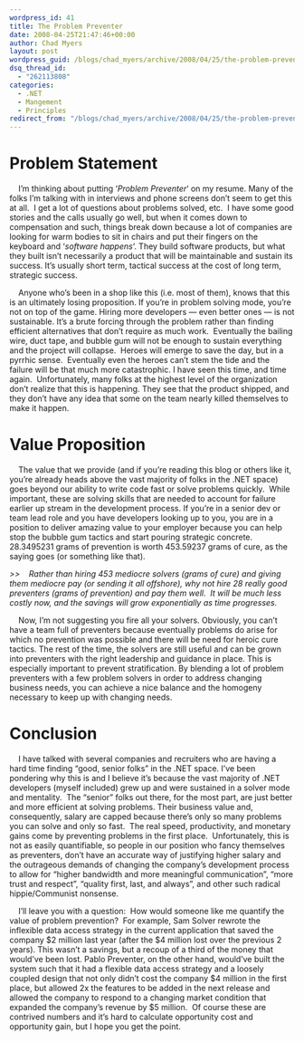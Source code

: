 ```yaml
---
wordpress_id: 41
title: The Problem Preventer
date: 2008-04-25T21:47:46+00:00
author: Chad Myers
layout: post
wordpress_guid: /blogs/chad_myers/archive/2008/04/25/the-problem-preventer.aspx
dsq_thread_id:
  - "262113808"
categories:
  - .NET
  - Mangement
  - Principles
redirect_from: "/blogs/chad_myers/archive/2008/04/25/the-problem-preventer.aspx/"
---
```

# Problem Statement

&nbsp;&nbsp;&nbsp; I&#8217;m thinking about putting &#8216;_Problem Preventer_&#8216; on my resume. Many of the folks I&#8217;m talking with in interviews and phone screens don&#8217;t seem to get this at all.&nbsp; I get a lot of questions about problems solved, etc.&nbsp; I have some good stories and the calls usually go well, but when it comes down to compensation and such, things break down because a lot of companies are looking for warm bodies to sit in chairs and put their fingers on the keyboard and &#8216;_software happens_&#8216;. They build software products, but what they built isn&#8217;t necessarily a product that will be maintainable and sustain its success. It&#8217;s usually short term, tactical success at the cost of long term, strategic success.

&nbsp;&nbsp;&nbsp; Anyone who&#8217;s been in a shop like this (i.e. most of them), knows that this is an ultimately losing proposition. If you&#8217;re in problem solving mode, you&#8217;re not on top of the game. Hiring more developers &#8212; even better ones &#8212; is not sustainable. It&#8217;s a brute forcing through the problem rather than finding efficient alternatives that don&#8217;t require as much work.&nbsp; Eventually the bailing wire, duct tape, and bubble gum will not be enough to sustain everything and the project will collapse.&nbsp; Heroes will emerge to save the day, but in a pyrrhic sense.&nbsp; Eventually even the heroes can&#8217;t stem the tide and the failure will be that much more catastrophic. I have seen this time, and time again.&nbsp; Unfortunately, many folks at the highest level of the organization don&#8217;t realize that this is happening. They see that the product shipped, and they don&#8217;t have any idea that some on the team nearly killed themselves to make it happen. 

# Value Proposition

&nbsp;&nbsp;&nbsp; The value that we provide (and if you&#8217;re reading this blog or others like it, you&#8217;re already heads above the vast majority of folks in the .NET space) goes beyond our ability to write code fast or solve problems quickly.&nbsp; While important, these are solving skills that are needed to account for failure earlier up stream in the development process. If you&#8217;re in a senior dev or team lead role and you have developers looking up to you, you are in a position to deliver amazing value to your employer because you can help stop the bubble gum tactics and start pouring strategic concrete.&nbsp; 28.3495231 grams of prevention is worth 453.59237 grams of cure, as the saying goes (or something like that).

_>>&nbsp;&nbsp;&nbsp; Rather than hiring 453 mediocre solvers (grams of cure) and giving them mediocre pay (or sending it all offshore), why not hire 28 really good preventers (grams of prevention) and pay them well.&nbsp; It will be much less costly now, and the savings will grow exponentially as time progresses.&nbsp;_ 

&nbsp;&nbsp;&nbsp; Now, I&#8217;m not suggesting you fire all your solvers. Obviously, you can&#8217;t have a team full of preventers because eventually problems do arise for which no prevention was possible and there will be need for heroic cure tactics. The rest of the time, the solvers are still useful and can be grown into preventers with the right leadership and guidance in place. This is especially important to prevent stratification. By blending a lot of problem preventers with a few problem solvers in order to address changing business needs, you can achieve a nice balance and the homogeny necessary to keep up with changing needs.

# Conclusion

&nbsp;&nbsp;&nbsp; I have talked with several companies and recruiters who are having a hard time finding &#8220;good, senior folks&#8221; in the .NET space. I&#8217;ve been pondering why this is and I believe it&#8217;s because the vast majority of .NET developers (myself included) grew up and were sustained in a solver mode and mentality.&nbsp; The &#8220;senior&#8221; folks out there, for the most part, are just better and more efficient at solving problems. Their business value and, consequently, salary are capped because there&#8217;s only so many problems you can solve and only so fast.&nbsp; The real speed, productivity, and monetary gains come by preventing problems in the first place.&nbsp; Unfortunately, this is not as easily quantifiable, so people in our position who fancy themselves as preventers, don&#8217;t have an accurate way of justifying higher salary and the outrageous demands of changing the company&#8217;s development process to allow for &#8220;higher bandwidth and more meaningful communication&#8221;, &#8220;more trust and respect&#8221;, &#8220;quality first, last, and always&#8221;, and other such radical hippie/Communist nonsense.

&nbsp;&nbsp;&nbsp; I&#8217;ll leave you with a question:&nbsp; How would someone like me quantify the value of problem prevention?&nbsp; For example, Sam Solver rewrote the inflexible data access strategy in the current application that saved the company $2 million last year (after the $4 million lost over the previous 2 years). This wasn&#8217;t a savings, but a recoup of a third of the money that would&#8217;ve been lost. Pablo Preventer, on the other hand, would&#8217;ve built the system such that it had a flexible data access strategy and a loosely coupled design that not only didn&#8217;t cost the company $4 million in the first place, but allowed 2x the features to be added in the next release and allowed the company to respond to a changing market condition that expanded the company&#8217;s revenue by $5 million.&nbsp; Of course these are contrived numbers and it&#8217;s hard to calculate opportunity cost and opportunity gain, but I hope you get the point.